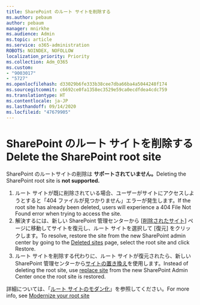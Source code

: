 ```yaml
---
title: SharePoint のルート サイトを削除する
ms.author: pebaum
author: pebaum
manager: mnirkhe
ms.audience: Admin
ms.topic: article
ms.service: o365-administration
ROBOTS: NOINDEX, NOFOLLOW
localization_priority: Priority
ms.collection: Adm_O365
ms.custom:
- "9003017"
- "5727"
ms.openlocfilehash: d33029b6fe333b38cee7dba66ba4a5044248f174
ms.sourcegitcommit: c6692ce0fa1358ec3529e59ca0ecdfdea4cdc759
ms.translationtype: HT
ms.contentlocale: ja-JP
ms.lasthandoff: 09/14/2020
ms.locfileid: "47679905"
---
```

# <a name="delete-the-sharepoint-root-site"></a><span data-ttu-id="2709d-102">SharePoint のルート サイトを削除する</span><span class="sxs-lookup"><span data-stu-id="2709d-102">Delete the SharePoint root site</span></span>

<span data-ttu-id="2709d-103">SharePoint のルートサイトの削除は **サポートされていません。**</span><span class="sxs-lookup"><span data-stu-id="2709d-103">Deleting the SharePoint root site is  **not supported.**</span></span>

1.  <span data-ttu-id="2709d-104">ルート サイトが既に削除されている場合、ユーザーがサイトにアクセスしようとすると「404 ファイルが見つかりません」エラーが発生します。</span><span class="sxs-lookup"><span data-stu-id="2709d-104">If the root site has already been deleted, users will experience a  404 File Not Found  error when trying to access the site.</span></span>
2.  <span data-ttu-id="2709d-105">解決するには、新しい SharePoint 管理センターから [[削除されたサイト](https://admin.microsoft.com/sharepoint?page=recycleBin&modern=true)] ページに移動してサイトを復元し、ルート サイトを選択して [復元] をクリックします。</span><span class="sxs-lookup"><span data-stu-id="2709d-105">To resolve, restore the site  from the new SharePoint admin center by going to the  [Deleted sites](https://admin.microsoft.com/sharepoint?page=recycleBin&modern=true)  page, select the root site and click  Restore.</span></span>
3.  <span data-ttu-id="2709d-106">ルート サイトを削除する代わりに、ルート サイトが復元されたら、新しい SharePoint 管理センターから[サイトの置き換え](https://docs.microsoft.com/sharepoint/modern-root-site#replace-your-root-site)を使用します。</span><span class="sxs-lookup"><span data-stu-id="2709d-106">Instead of deleting the root site, use [replace site](https://docs.microsoft.com/sharepoint/modern-root-site#replace-your-root-site)  from the new SharePoint Admin Center once the root site is restored.</span></span>

<span data-ttu-id="2709d-107">詳細については、「[ルート サイトのモダン化](https://docs.microsoft.com/sharepoint/modern-root-site)」を参照してください。</span><span class="sxs-lookup"><span data-stu-id="2709d-107">For more info, see [Modernize your root site](https://docs.microsoft.com/sharepoint/modern-root-site)</span></span>